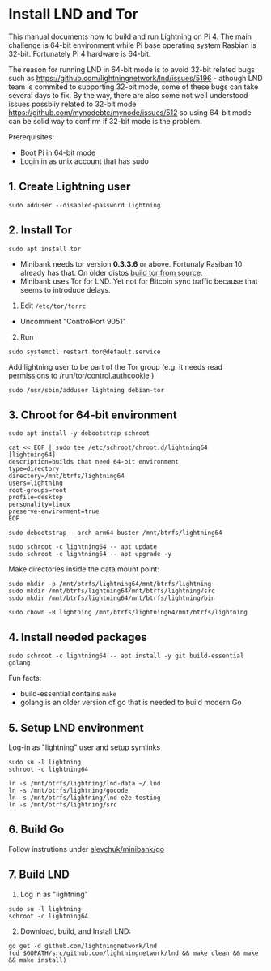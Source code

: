 # Install LND and Tor

This manual documents how to build and run Lightning on Pi 4. The main challenge is 64-bit environment while Pi base operating system Rasbian is 32-bit. Fortunately Pi 4 hardware is 64-bit.

The reason for running LND in 64-bit mode is to avoid 32-bit related bugs such as https://github.com/lightningnetwork/lnd/issues/5196 - athough LND team is commited to supporting 32-bit mode, some of these bugs can take several days to fix. By the way, there are also some not well understood issues possbliy related to 32-bit mode https://github.com/mynodebtc/mynode/issues/512 so using 64-bit mode can be solid way to confirm if 32-bit mode is the problem.

Prerequisites:
 * Boot Pi in [64-bit mode](https://medium.com/for-linux-users/how-to-make-your-raspberry-pi-4-faster-with-a-64-bit-kernel-77028c47d653) 
 * Login in as unix account that has sudo

## 1. Create Lightning user

```
sudo adduser --disabled-password lightning
```

## 2. Install Tor

```
sudo apt install tor
```

 * Minibank needs tor version **0.3.3.6** or above. Fortunaly Rasiban 10 already has that. On older distos [build tor from source](https://github.com/alevchuk/minibank/tree/first/tor#build-from-source). 
 * Minibank uses Tor for LND. Yet not for Bitcoin sync traffic because that seems to introduce delays.

1. Edit `/etc/tor/torrc` 
* Uncomment "ControlPort 9051"
2. Run 
```
sudo systemctl restart tor@default.service
```

Add lightning user to be part of the Tor group (e.g. it needs read permissions to /run/tor/control.authcookie )
```
sudo /usr/sbin/adduser lightning debian-tor
```


## 3. Chroot for 64-bit environment

```
sudo apt install -y debootstrap schroot

cat << EOF | sudo tee /etc/schroot/chroot.d/lightning64
[lightning64]
description=builds that need 64-bit environment
type=directory
directory=/mnt/btrfs/lightning64
users=lightning
root-groups=root
profile=desktop
personality=linux
preserve-environment=true
EOF

sudo debootstrap --arch arm64 buster /mnt/btrfs/lightning64

sudo schroot -c lightning64 -- apt update
sudo schroot -c lightning64 -- apt upgrade -y
```

Make directories inside the data mount point:
```
sudo mkdir -p /mnt/btrfs/lightning64/mnt/btrfs/lightning
sudo mkdir /mnt/btrfs/lightning64/mnt/btrfs/lightning/src
sudo mkdir /mnt/btrfs/lightning64/mnt/btrfs/lightning/bin

sudo chown -R lightning /mnt/btrfs/lightning64/mnt/btrfs/lightning
```



## 4. Install needed packages

```
sudo schroot -c lightning64 -- apt install -y git build-essential golang

```

Fun facts:
* build-essential contains `make`
* golang is an older version of go that is needed to build modern Go


## 5. Setup LND environment

Log-in as "lightning" user and setup symlinks

```
sudo su -l lightning
schroot -c lightning64

ln -s /mnt/btrfs/lightning/lnd-data ~/.lnd
ln -s /mnt/btrfs/lightning/gocode
ln -s /mnt/btrfs/lightning/lnd-e2e-testing
ln -s /mnt/btrfs/lightning/src
```

## 6. Build Go
Follow instrutions under [alevchuk/minibank/go](https://github.com/alevchuk/minibank/blob/first/go/)


## 7. Build LND

1. Log in as "lightning"
```
sudo su -l lightning
schroot -c lightning64
```

2. Download, build, and Install LND:
```
go get -d github.com/lightningnetwork/lnd
(cd $GOPATH/src/github.com/lightningnetwork/lnd && make clean && make && make install)
```
